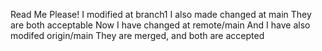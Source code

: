 Read Me Please!
I modified at branch1
I also made changed at main
They are both acceptable
Now I have changed at remote/main
And I have also modifed origin/main
They are merged, and both are accepted